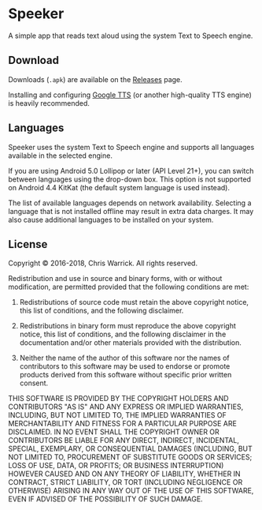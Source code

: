 Speeker
=======

A simple app that reads text aloud using the system Text to Speech engine.

Download
--------

Downloads (`.apk`) are available on the [Releases](https://github.com/Kwpolska/speeker/releases) page.

Installing and configuring [Google TTS](https://play.google.com/store/apps/details?id=com.google.android.tts)
(or another high-quality TTS engine) is heavily recommended.

Languages
---------

Speeker uses the system Text to Speech engine and supports all languages
available in the selected engine.

If you are using Android 5.0 Lollipop or later (API Level 21+), you can switch
between languages using the drop-down box. This option is not supported on
Android 4.4 KitKat (the default system language is used instead).

The list of available languages depends on network availability. Selecting
a language that is not installed offline may result in extra data charges.
It may also cause additional languages to be installed on your system.

License
-------
Copyright © 2016-2018, Chris Warrick.
All rights reserved.

Redistribution and use in source and binary forms, with or without
modification, are permitted provided that the following conditions are
met:

1. Redistributions of source code must retain the above copyright
   notice, this list of conditions, and the following disclaimer.

2. Redistributions in binary form must reproduce the above copyright
   notice, this list of conditions, and the following disclaimer in the
   documentation and/or other materials provided with the distribution.

3. Neither the name of the author of this software nor the names of
   contributors to this software may be used to endorse or promote
   products derived from this software without specific prior written
   consent.

THIS SOFTWARE IS PROVIDED BY THE COPYRIGHT HOLDERS AND CONTRIBUTORS
"AS IS" AND ANY EXPRESS OR IMPLIED WARRANTIES, INCLUDING, BUT NOT
LIMITED TO, THE IMPLIED WARRANTIES OF MERCHANTABILITY AND FITNESS FOR
A PARTICULAR PURPOSE ARE DISCLAIMED.  IN NO EVENT SHALL THE COPYRIGHT
OWNER OR CONTRIBUTORS BE LIABLE FOR ANY DIRECT, INDIRECT, INCIDENTAL,
SPECIAL, EXEMPLARY, OR CONSEQUENTIAL DAMAGES (INCLUDING, BUT NOT
LIMITED TO, PROCUREMENT OF SUBSTITUTE GOODS OR SERVICES; LOSS OF USE,
DATA, OR PROFITS; OR BUSINESS INTERRUPTION) HOWEVER CAUSED AND ON ANY
THEORY OF LIABILITY, WHETHER IN CONTRACT, STRICT LIABILITY, OR TORT
(INCLUDING NEGLIGENCE OR OTHERWISE) ARISING IN ANY WAY OUT OF THE USE
OF THIS SOFTWARE, EVEN IF ADVISED OF THE POSSIBILITY OF SUCH DAMAGE.
